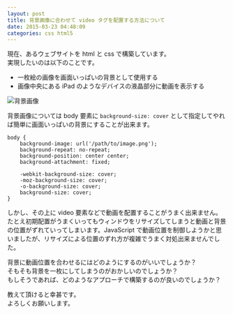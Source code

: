 ```yaml
---
layout: post
title: 背景画像に合わせて video タグを配置する方法について
date: 2015-03-23 04:48:09
categories: css html5
---
```

<p>現在、あるウェブサイトを html と css で構築しています。<br>
実現したいのは以下のことです。</p>

<ul>
<li>一枚絵の画像を画面いっぱいの背景として使用する</li>
<li>画像中央にある iPad のようなデバイスの液晶部分に動画を表示する</li>
</ul>

<p><img src="https://i.stack.imgur.com/LYx2E.jpg" alt="背景画像"></p>

<p>背景画像については body 要素に <code>background-size: cover</code> として指定してやれば簡単に画面いっぱいの背景にすることが出来ます。</p>

<pre><code>body {
    background-image: url('/path/to/image.png');
    background-repeat: no-repeat;
    background-position: center center;
    background-attachment: fixed;

    -webkit-background-size: cover;
    -moz-background-size: cover;
    -o-background-size: cover;
    background-size: cover;
}
</code></pre>

<p>しかし、その上に video 要素などで動画を配置することがうまく出来ません。<br>
たとえ初期配置がうまくいってもウィンドウをリサイズしてしまうと動画と背景の位置がずれていってしまいます。JavaScript で動画位置を制御しようかと思いましたが、リサイズによる位置のずれ方が複雑でうまく対処出来ませんでした。</p>

<p>背景に動画位置を合わせるにはどのようにするのがいいでしょうか？<br>
そもそも背景を一枚にしてしまうのがおかしいのでしょうか？<br>
もしそうであれば、どのようなアプローチで構築するのが良いのでしょうか？</p>

<p>教えて頂けると幸甚です。<br>
よろしくお願いします。</p>
